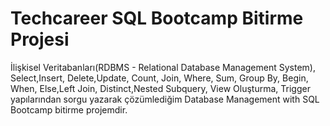 # Techcareer SQL Bootcamp Bitirme Projesi
İlişkisel Veritabanları(RDBMS - Relational Database Management System), Select,Insert, Delete,Update, Count, Join, Where, Sum, Group By, Begin, When, Else,Left Join, Distinct,Nested Subquery, View Oluşturma, Trigger yapılarından sorgu yazarak çözümlediğim Database Management with SQL Bootcamp bitirme projemdir.

